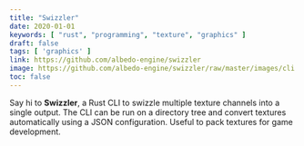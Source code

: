 ```yaml
---
title: "Swizzler"
date: 2020-01-01
keywords: [ "rust", "programming", "texture", "graphics" ]
draft: false
tags: [ 'graphics' ]
link: https://github.com/albedo-engine/swizzler
image: https://github.com/albedo-engine/swizzler/raw/master/images/cli.gif
toc: false
---
```


Say hi to <b>Swizzler</b>, a Rust CLI to swizzle multiple texture channels into a single output.
The CLI can be run on a directory tree and convert textures automatically
using a JSON configuration. Useful to pack textures for game development.

<!--more-->
